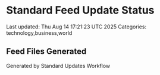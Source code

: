 # Standard Feed Update Status
Last updated: Thu Aug 14 17:21:23 UTC 2025
Categories: technology,business,world

## Feed Files Generated

Generated by Standard Updates Workflow
